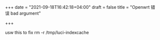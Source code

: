 +++
date = "2021-09-18T16:42:18+04:00"
draft = false
title = "Openwrt 错误 bad argument"

+++

usw this to fix 
rm -r /tmp/luci-indexcache